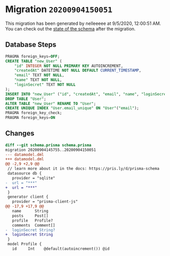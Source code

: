 # Migration `20200904150051`

This migration has been generated by nelleeeee at 9/5/2020, 12:00:51 AM.
You can check out the [state of the schema](./schema.prisma) after the migration.

## Database Steps

```sql
PRAGMA foreign_keys=OFF;
CREATE TABLE "new_User" (
    "id" INTEGER NOT NULL PRIMARY KEY AUTOINCREMENT,
    "createdAt" DATETIME NOT NULL DEFAULT CURRENT_TIMESTAMP,
    "email" TEXT NOT NULL,
    "name" TEXT NOT NULL,
    "loginSecret" TEXT NOT NULL
);
INSERT INTO "new_User" ("id", "createdAt", "email", "name", "loginSecret") SELECT "id", "createdAt", "email", "name", "loginSecret" FROM "User";
DROP TABLE "User";
ALTER TABLE "new_User" RENAME TO "User";
CREATE UNIQUE INDEX "User.email_unique" ON "User"("email");
PRAGMA foreign_key_check;
PRAGMA foreign_keys=ON
```

## Changes

```diff
diff --git schema.prisma schema.prisma
migration 20200904145755..20200904150051
--- datamodel.dml
+++ datamodel.dml
@@ -2,9 +2,9 @@
 // learn more about it in the docs: https://pris.ly/d/prisma-schema
 datasource db {
   provider = "sqlite"
-  url = "***"
+  url = "***"
 }
 generator client {
   provider = "prisma-client-js"
@@ -17,9 +17,9 @@
   name      String
   posts     Post[]
   profile   Profile?
   comments  Comment[]
-  loginSecret String?
+  loginSecret String
 }
 model Profile {
   id     Int    @default(autoincrement()) @id
```


